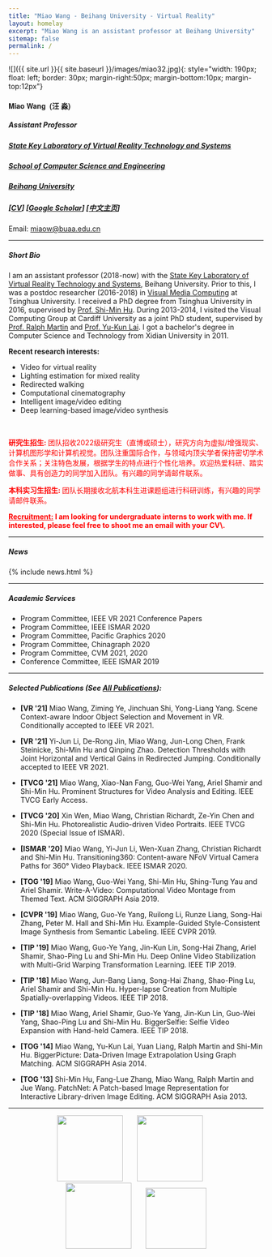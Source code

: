 ```yaml
---
title: "Miao Wang - Beihang University - Virtual Reality"
layout: homelay
excerpt: "Miao Wang is an assistant professor at Beihang University"
sitemap: false
permalink: /
---
```


<!-- <center>
<figure>
  <img src="{{ site.url }}{{ site.baseurl }}/images/miaocircle.png" style="width: 180px">

</figure>
</center>
<br/> -->

<!-- ***
**I will join the Key State Laboratory of Virtual Reality and Systems, Beihang University in Oct. 2018.**

*** -->

![]({{ site.url }}{{ site.baseurl }}/images/miao32.jpg){: style="width: 190px; float: left; border: 30px; margin-right:50px; margin-bottom:10px; margin-top:12px"}

<!-- ###  **Miao Wang** -->

<div><h4 style="font-family: 'aleSC', Helvetica Neue, Source Sans Pro,Arial"><b>Miao Wang &nbsp;(汪 淼)</b></h4> </div>

##### Assistant Professor 

##### [State Key Laboratory of Virtual Reality Technology and Systems](http://vrlab.buaa.edu.cn)

##### [School of Computer Science and Engineering](http://scse.buaa.edu.cn/index.htm)

<!-- ##### [Research Institute for Frontier Science](http://qyy.buaa.edu.cn/) -->

<!-- ##### School of Computer Science and Engineering -->

##### [Beihang University](https://www.buaa.edu.cn/)

##### [[CV](http://miaowang.me/CV.pdf)] [[Google Scholar](https://scholar.google.com/citations?user=BaOhbFsAAAAJ&hl=en)] [[中文主页](http://shi.buaa.edu.cn/wangmiao/zh_CN/index.htm)]


Email: [miaow@buaa.edu.cn]()  

<!-- ##### Office: Room G-703, New Main Building, Beihang University -->


<!-- [[中文主页](https://scholar.google.com/citations?user=AAwLfKUAAAAJ&hl=en)]  -->



<!-- ##### *Assistant Professor*

##### *Visual Computing Group.

##### *Key State Laboratory of Virtual Reality and Systems*

##### *Beihang University* -->

<!--2<br> -->


<!-- <p style="color:red">Our team is looking for passionate PhD students, master students and undergraduate intern students to do research in virtual reality, computer graphics and computer vision. If interested, [please feel free to send me an email with your resume.](mailto:miaowang.me@gmail.com)</p> -->

<!-- **北航虚拟现实技术与系统国家重点实验室可视媒体计算团队（胡事民教授团队）招收博士研究生、硕士研究生和北航有志于学术研究的优秀本科实习学生。研究课题包括：虚拟现实、计算机图形学和计算机视觉，请访问链接[关于招生]({{ site.url }}{{ site.baseurl }}/misc)查阅详细信息。** -->

***

##### **Short Bio** 


I am an assistant professor (2018-now) with the [State Key Laboratory of Virtual Reality Technology and Systems](http://vrlab.buaa.edu.cn), Beihang University. Prior to this, I was a postdoc researcher (2016-2018) in [Visual Media Computing](http://cg.cs.tsinghua.edu.cn) at Tsinghua University. I received a PhD degree from Tsinghua University in 2016, supervised by [Prof. Shi-Min Hu](http://cg.cs.tsinghua.edu.cn/prof_hu.htm). During 2013-2014, I visited the Visual Computing Group at Cardiff University as a joint PhD student, supervised by [Prof. Ralph Martin](https://www.cardiff.ac.uk/people/view/118143-martin-ralph) and [Prof. Yu-Kun Lai](https://users.cs.cf.ac.uk/Yukun.Lai/). I got a bachelor's degree in Computer Science and Technology from Xidian University in 2011. 

<!-- I am serving on the S&T Program Committee of [ISMAR 2020](http://ismar20.org) and Program Committees of [PG 2020](https://pg2020.org/) and [CVM 2020](http://iccvm.org/2020/). I was a Conference Committee member of [ISMAR 2019](http://ismar19.org) and reviewed technical papers for SIGGRAPH/SIGGRAPH Asia, IEEE VR, ISMAR, Pacific Graphics, CVM conferences, and ACM TOG, IEEE TVCG, Computer Graphics Forum, The Visual Computer, JCST, CVM journals. -->

<!-- My research goals are to computationally help humans create, explore, and edit visual media, especially for VR/AR.  -->

**Recent research interests:**

* Video for virtual reality
* Lighting estimation for mixed reality
* Redirected walking
* Computational cinematography
* Intelligent image/video editing
* Deep learning-based image/video synthesis


<!-- <button type="button" class="btn btn-lg btn-primary"><a href="mailto:miaow@buaa.edu.cn" style="color:white">I am looking for undergraduate interns to work with me. If interested, please feel free to drop me an email.</a></button> -->

<br>

<p style="color:red"><b>研究生招生: </b>
团队招收2022级研究生（直博或硕士），研究方向为虚拟/增强现实、计算机图形学和计算机视觉。团队注重国际合作，与领域内顶尖学者保持密切学术合作关系；关注特色发展，根据学生的特点进行个性化培养。欢迎热爱科研、踏实做事、具有创造力的同学加入团队。有兴趣的同学请邮件联系。</p>

<p style="color:red"><b>本科实习生招生: </b>
团队长期接收北航本科生进课题组进行科研训练，有兴趣的同学请邮件联系。</p>

<p style="color:red"><b><u>Recruitment:</u> I am looking for undergraduate interns to work with me. If interested, please feel free to shoot me an email with your CV\.</b></p>





<!-- <alert class="btn btn-lg btn-primary"><a href="mailto:miaow@buaa.edu.cn" style="color:white">I am looking for undergraduate interns to work with me. If interested, please feel free to drop me an email.</a></button> -->
	


 <!-- **I am looking for undergraduate interns to work with me. If interested, please feel free to drop me an email.** -->

***

##### **News** 

{% include news.html %}

***

##### **Academic Services** 

+  Program Committee, IEEE VR 2021 Conference Papers
+  Program Committee, IEEE ISMAR 2020
+  Program Committee, Pacific Graphics 2020
+  Program Committee, Chinagraph 2020
+  Program Committee, CVM 2021, 2020
+  Conference Committee, IEEE ISMAR 2019

***

<!-- ##### **Awards**

+ Young Elite Scientists Sponsorship Program by China Graphics Society, 2019
+ National Science and Technology Progress Award of China (Second Class Prize, 9th Achiever), 2018

*** -->

##### **Selected Publications** (See [All Publications](http://miaowang.me/publications)):

+  **[VR \'21]** Miao Wang, Ziming Ye, Jinchuan Shi, Yong-Liang Yang. Scene Context-aware Indoor Object Selection and Movement in VR. Conditionally accepted to IEEE VR 2021.

+  **[VR \'21]** Yi-Jun Li, De-Rong Jin, Miao Wang, Jun-Long Chen, Frank Steinicke, Shi-Min Hu and Qinping Zhao. Detection Thresholds with Joint Horizontal and Vertical Gains in Redirected Jumping. Conditionally accepted to IEEE VR 2021.

+  **[TVCG \'21]** Miao Wang, Xiao-Nan Fang, Guo-Wei Yang, Ariel Shamir and Shi-Min Hu. Prominent Structures for Video Analysis and Editing. IEEE TVCG Early Access.

+  **[TVCG \'20]** Xin Wen, Miao Wang, Christian Richardt, Ze-Yin Chen and Shi-Min Hu. Photorealistic Audio-driven Video Portraits. IEEE TVCG 2020 (Special Issue of ISMAR).

+  **[ISMAR \'20]** Miao Wang, Yi-Jun Li, Wen-Xuan Zhang, Christian Richardt and Shi-Min Hu. Transitioning360: Content-aware NFoV Virtual Camera Paths for 360° Video Playback. IEEE ISMAR 2020.


+  **[TOG \'19]** Miao Wang, Guo-Wei Yang, Shi-Min Hu, Shing-Tung Yau and Ariel Shamir. Write-A-Video: Computational Video Montage from Themed Text. ACM SIGGRAPH Asia 2019.


+  **[CVPR \'19]** Miao Wang, Guo-Ye Yang, Ruilong Li, Runze Liang, Song-Hai Zhang, Peter M. Hall and Shi-Min Hu. Example-Guided Style-Consistent Image Synthesis from Semantic Labeling. IEEE CVPR 2019.


+  **[TIP \'19]** Miao Wang, Guo-Ye Yang, Jin-Kun Lin, Song-Hai Zhang, Ariel Shamir, Shao-Ping Lu and Shi-Min Hu. Deep Online Video Stabilization with Multi-Grid Warping Transformation Learning. IEEE TIP 2019.

+  **[TIP \'18]** Miao Wang, Jun-Bang Liang, Song-Hai Zhang, Shao-Ping Lu, Ariel Shamir and Shi-Min Hu. Hyper-lapse Creation from Multiple Spatially-overlapping Videos. IEEE TIP 2018.

+  **[TIP \'18]** Miao Wang, Ariel Shamir, Guo-Ye Yang, Jin-Kun Lin, Guo-Wei Yang, Shao-Ping Lu and Shi-Min Hu. BiggerSelfie: Selfie Video Expansion with Hand-held Camera. IEEE TIP 2018.

+  **[TOG \'14]** Miao Wang, Yu-Kun Lai, Yuan Liang, Ralph Martin and Shi-Min Hu. BiggerPicture: Data-Driven Image Extrapolation Using Graph Matching. ACM SIGGRAPH Asia 2014.

+ **[TOG \'13]** Shi-Min Hu, Fang-Lue Zhang, Miao Wang, Ralph Martin and Jue Wang. PatchNet: A Patch-based Image Representation for Interactive Library-driven Image Editing. ACM SIGGRAPH Asia 2013.

***

<!-- **Selected awards**:

+ ###### Science and Technology Progress Award, Chinese Institute of Electronics, 2017
+ ###### Best Paper Honorable Mention Award, CVM 2016, Cardiff, UK.

*** -->









<!-- **I am looking for passionate Master students (full time) and Undergraduate students (intern) to work with me** [(more info)]({{ site.url }}{{ site.baseurl }}/vacancies) **!** -->
 
 
<!-- <p style="text-align:center;">Institutions where I have studied or worked:</p> -->
<!-- <figure class="fourth" style="text-align:center;">
  <img src="{{ site.url }}{{ site.baseurl }}/images/vrlab_logo.jpg" style="width: 500px">
</figure>
 -->
<!-- <p style="text-align:center;">Institutions where I have studied or worked:</p> -->
<figure class="fourth" style="text-align:center;">
  <img src="{{ site.url }}{{ site.baseurl }}/images/beihang_logo.jpg" style="width: 130px">&nbsp;&nbsp;&nbsp;&nbsp;&nbsp;&nbsp;
  <img src="{{ site.url }}{{ site.baseurl }}/images/tsinghua_logo.png" style="width: 130px">&nbsp;&nbsp;&nbsp;&nbsp;&nbsp;&nbsp;
  <img src="{{ site.url }}{{ site.baseurl }}/images/xidian_logo2.jpg" style="width: 130px">&nbsp;&nbsp;&nbsp;&nbsp;&nbsp;&nbsp;
  <img src="{{ site.url }}{{ site.baseurl }}/images/cardiff_logo2.jpg" style="width: 120px">
</figure>








